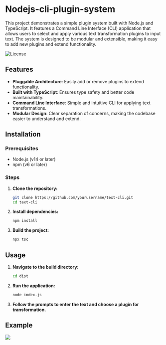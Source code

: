 # Nodejs-cli-plugin-system
This project demonstrates a simple plugin system built with Node.js and TypeScript. It features a Command Line Interface (CLI) application that allows users to select and apply various text transformation plugins to input text. The system is designed to be modular and extensible, making it easy to add new plugins and extend functionality.

![License](https://img.shields.io/badge/license-MIT-green)

## Features

- **Pluggable Architecture**: Easily add or remove plugins to extend functionality.
- **Built with TypeScript**: Ensures type safety and better code maintainability.
- **Command Line Interface**: Simple and intuitive CLI for applying text transformations.
- **Modular Design**: Clear separation of concerns, making the codebase easier to understand and extend.

## Installation

### Prerequisites

- Node.js (v14 or later)
- npm (v6 or later)

### Steps

1. **Clone the repository:**

    ```bash
    git clone https://github.com/yourusername/text-cli.git
    cd text-cli
    ```

2. **Install dependencies:**

    ```bash
    npm install
    ```

3. **Build the project:**

    ```bash
    npx tsc
    ```

## Usage

1. **Navigate to the build directory:**

    ```bash
    cd dist
    ```

2. **Run the application:**

    ```bash
    node index.js
    ```

3. **Follow the prompts to enter the text and choose a plugin for transformation.**

## Example
![](https://github.com/ArshSSandhu/Nodejs-cli-plugin-system/images/Screenshot(456).png)



